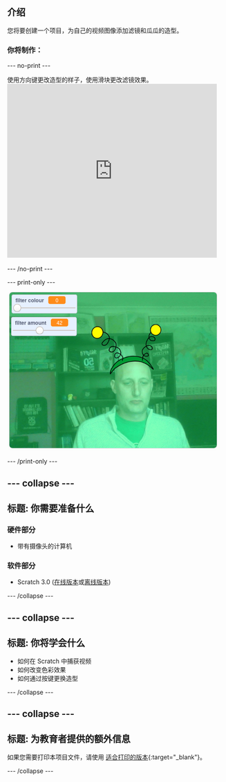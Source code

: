 ## 介绍

您将要创建一个项目，为自己的视频图像添加滤镜和瓜瓜的造型。

### 你将制作：

--- no-print ---

使用方向键更改造型的样子，使用滑块更改滤镜效果。 <iframe src="https://scratch.mit.edu/projects/381995604/embed" allowtransparency="true" width="485" height="402" frameborder="0" scrolling="no" allowfullscreen mark="crwd-mark"></iframe>

--- /no-print ---

--- print-only ---

![完成的项目](images/final.png)

--- /print-only ---

--- collapse ---
---
标题: 你需要准备什么
---

### 硬件部分

+ 带有摄像头的计算机

### 软件部分

+ Scratch 3.0 ([在线版本](http://rpf.io/scratchon)或[离线版本](http://rpf.io/scratchoff))

--- /collapse ---

--- collapse ---
---
标题: 你将学会什么
---

- 如何在 Scratch 中捕获视频
- 如何改变色彩效果
- 如何通过按键更换造型

--- /collapse ---

--- collapse ---
---
标题: 为教育者提供的额外信息
---

如果您需要打印本项目文件，请使用 [适合打印的版本](https://projects.raspberrypi.org/en/projects/scratchchat-filters/print){:target="_blank"}。

--- /collapse ---
